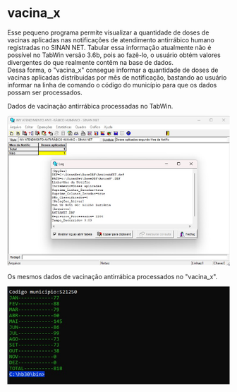 # vacina_x  
Esse pequeno programa permite visualizar a quantidade de doses de vacinas aplicadas nas notificações de atendimento antirrábico humano registradas no SINAN NET. Tabular essa informação atualmente não é possível no TabWin versão 3.6b, pois ao fazê-lo, o usuário obtém valores divergentes do que realmente contêm na base de dados.  
Dessa forma, o "vacina_x" consegue informar a quantidade de doses de vacinas aplicadas distribuidas por mês de notificação, bastando ao usuário informar na linha de comando o código do município para que os dados possam ser processados.  

Dados de vacinação antirrábica processadas no TabWin.  
  
![x](/img/image2.jpg)

Os mesmos dados de vacinação antirrábica processados no "vacina_x".

![x](/img/image1.jpg)
